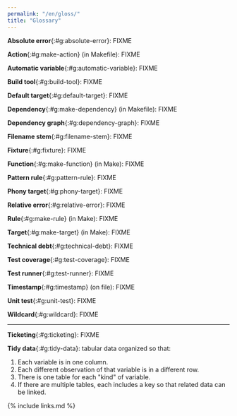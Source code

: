 ```yaml
---
permalink: "/en/gloss/"
title: "Glossary"
---
```


**Absolute error**{:#g:absolute-error}: FIXME

**Action**{:#g:make-action} (in Makefile): FIXME

**Automatic variable**{:#g:automatic-variable}: FIXME

**Build tool**{:#g:build-tool}: FIXME

**Default target**{:#g:default-target}: FIXME

**Dependency**{:#g:make-dependency} (in Makefile): FIXME

**Dependency graph**{:#g:dependency-graph}: FIXME

**Filename stem**{:#g:filename-stem}: FIXME

**Fixture**{:#g:fixture}: FIXME

**Function**{:#g:make-function} (in Make): FIXME

**Pattern rule**{:#g:pattern-rule}: FIXME

**Phony target**{:#g:phony-target}: FIXME

**Relative error**{:#g:relative-error}: FIXME

**Rule**{:#g:make-rule} (in Make): FIXME

**Target**{:#g:make-target} (in Make): FIXME

**Technical debt**{:#g:technical-debt}: FIXME

**Test coverage**{:#g:test-coverage}: FIXME

**Test runner**{:#g:test-runner}: FIXME

**Timestamp**{:#g:timestamp} (on file): FIXME

**Unit test**{:#g:unit-test}: FIXME

**Wildcard**{:#g:wildcard}: FIXME

----

**Ticketing**{:#g:ticketing}: FIXME

**Tidy data**{:#g:tidy-data}: tabular data organized so that:
1.  Each variable is in one column.
2.  Each different observation of that variable is in a different row.
3.  There is one table for each "kind" of variable.
4.  If there are multiple tables, each includes a key so that related data can be linked.

{% include links.md %}
